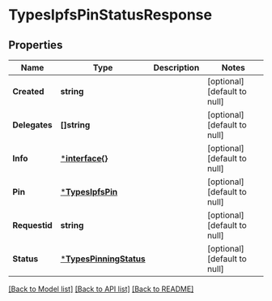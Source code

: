 # TypesIpfsPinStatusResponse

## Properties
Name | Type | Description | Notes
------------ | ------------- | ------------- | -------------
**Created** | **string** |  | [optional] [default to null]
**Delegates** | **[]string** |  | [optional] [default to null]
**Info** | [***interface{}**](interface{}.md) |  | [optional] [default to null]
**Pin** | [***TypesIpfsPin**](types.IpfsPin.md) |  | [optional] [default to null]
**Requestid** | **string** |  | [optional] [default to null]
**Status** | [***TypesPinningStatus**](types.PinningStatus.md) |  | [optional] [default to null]

[[Back to Model list]](../README.md#documentation-for-models) [[Back to API list]](../README.md#documentation-for-api-endpoints) [[Back to README]](../README.md)

